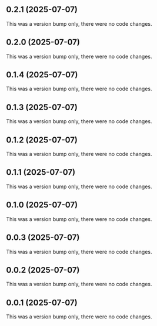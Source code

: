 ## 0.2.1 (2025-07-07)

This was a version bump only, there were no code changes.

## 0.2.0 (2025-07-07)

This was a version bump only, there were no code changes.

## 0.1.4 (2025-07-07)

This was a version bump only, there were no code changes.

## 0.1.3 (2025-07-07)

This was a version bump only, there were no code changes.

## 0.1.2 (2025-07-07)

This was a version bump only, there were no code changes.

## 0.1.1 (2025-07-07)

This was a version bump only, there were no code changes.

## 0.1.0 (2025-07-07)

This was a version bump only, there were no code changes.

## 0.0.3 (2025-07-07)

This was a version bump only, there were no code changes.

## 0.0.2 (2025-07-07)

This was a version bump only, there were no code changes.

## 0.0.1 (2025-07-07)

This was a version bump only, there were no code changes.